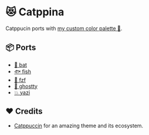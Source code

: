 # 😻 Catppina

Catppucin ports with [my custom color palette 🌈](color_overrides.json).

## 📦 Ports

- [🦇 bat](dist/bat/)
- [🐟 fish](dist/fish/)
- [🌸 fzf](dist/bat/)
- [👻 ghostty](dist/ghostty/)
- [💥 yazi](dist/yazi/)

## ❤️ Credits

- [Catppuccin](https://catppuccin.com) for an amazing theme and its ecosystem.
